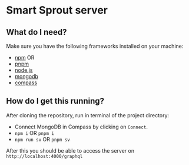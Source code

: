 # Smart Sprout server

## What do I need?

Make sure you have the following frameworks installed on your machine:

- [npm](https://docs.npmjs.com/downloading-and-installing-node-js-and-npm)
  OR
- [pnpm](https://pnpm.io/installation)
- [node.js](https://nodejs.org/en/download)
- [mongodb](https://www.mongodb.com/docs/manual/administration/install-community/)
- [compass](https://www.mongodb.com/docs/compass/master/install/)

## How do I get this running?

After cloning the repository, run in terminal of the project directory:

- Connect MongoDB in Compass by clicking on `Connect`.
- `npm i` OR `pnpm i`
- `npm run sv` OR `pnpm sv`

After this you should be able to access the server on `http://localhost:4000/graphql`
